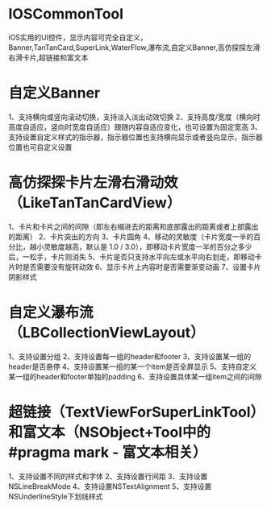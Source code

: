 # IOSCommonTool
iOS实用的UI控件，显示内容可完全自定义，Banner,TanTanCard,SuperLink,WaterFlow,瀑布流,自定义Banner,高仿探探左滑右滑卡片,超链接和富文本

# 自定义Banner
1、支持横向或竖向滚动切换，支持淡入淡出动效切换
2、支持高度/宽度（横向时高度自适应，竖向时宽度自适应）跟随内容自适应变化，也可设置为固定宽高
3、支持设置自定义样式的指示器，指示器位置也支持横向显示或者竖向显示，指示器位置也可自定义设置

# 高仿探探卡片左滑右滑动效（LikeTanTanCardView）
1、卡片和卡片之间的间隙（即左右缩进去的距离和底部露出的距离或者上部露出的距离）
2、卡片突出的方向
3、卡片圆角
4、移动的灵敏度（卡片宽度一半的百分比，越小灵敏度越高，默认是 1.0 / 3.0），即移动卡片宽度一半的百分之多少后，一松手，卡片则消失
5、卡片是否只支持水平向左或水平向右划走，即移动卡片时是否需要没有旋转动效
6、显示卡片上内容时是否需要渐变动画
7、设置卡片阴影样式

# 自定义瀑布流（LBCollectionViewLayout）
1、支持设置分组
2、支持设置每一组的header和footer
3、支持设置某一组的header是否悬停
4、支持设置某一组的某一个item是否全屏显示
5、支持自定义某一组的header和footer单独的padding
6、支持设置具体某一组item之间的间隙

# 超链接（TextViewForSuperLinkTool）和富文本（NSObject+Tool中的#pragma mark - 富文本相关）
1、支持设置不同的样式和字体
2、支持设置行间距
3、支持设置NSLineBreakMode
4、支持设置NSTextAlignment
5、支持设置NSUnderlineStyle下划线样式
